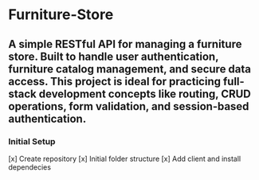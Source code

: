 # Furniture-Store

## A simple RESTful API for managing a furniture store. Built to handle user authentication, furniture catalog management, and secure data access. This project is ideal for practicing full-stack development concepts like routing, CRUD operations, form validation, and session-based authentication.

### Initial Setup

[x] Create repository
[x] Initial folder structure
[x] Add client and install dependecies
